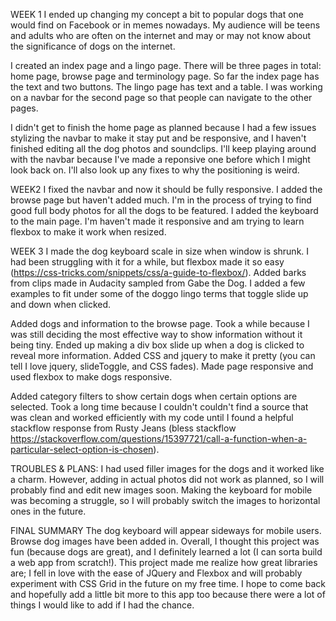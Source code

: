 WEEK 1
I ended up changing my concept a bit to popular dogs that one would find on Facebook or in memes nowadays. My audience will be teens and adults who are often on the internet and may or may not know about the significance of dogs on the internet.

I created an index page and a lingo page. There will be three pages in total: home page, browse page and terminology page. So far the index page has the text and two buttons. The lingo page has text and a table. I was working on a navbar for the second page so that people can navigate to the other pages.

I didn't get to finish the home page as planned because I had a few issues stylizing the navbar to make it stay put and be responsive, and I haven't finished editing all the dog photos and soundclips. I'll keep playing around with the navbar because I've made a reponsive one before which I might look back on. I'll also look up any fixes to why the positioning is weird.

WEEK2
I fixed the navbar and now it should be fully responsive. I added the browse page but haven't added much. I'm in the process of trying to find good full body photos for all the dogs to be featured. I added the keyboard to the main page. I'm haven't made it responsive and am trying to learn flexbox to make it work when resized.


WEEK 3
I made the dog keyboard scale in size when window is shrunk. I had been struggling with it for a while, but flexbox made it so easy (https://css-tricks.com/snippets/css/a-guide-to-flexbox/). Added barks from clips made in Audacity sampled from Gabe the Dog. I added a few examples to fit under some of the doggo lingo terms that toggle slide up and down when clicked.

Added dogs and information to the browse page. Took a while because I was still deciding the most effective way to show information without it being tiny. Ended up making a div box slide up when a dog is clicked to reveal more information. Added CSS and jquery to make it pretty (you can tell I love jquery, slideToggle, and CSS fades). Made page responsive and used flexbox to make dogs responsive.

Added category filters to show certain dogs when certain options are selected. Took a long time because I couldn't couldn't find a source that was clean and worked efficiently with my code until I found a helpful stackflow response from Rusty Jeans (bless stackflow https://stackoverflow.com/questions/15397721/call-a-function-when-a-particular-select-option-is-chosen).

TROUBLES & PLANS:
I had used filler images for the dogs and it worked like a charm. However, adding in actual photos did not work as planned, so I will probably find and edit new images soon. Making the keyboard for mobile was becoming a struggle, so I will probably switch the images to horizontal ones in the future.

FINAL SUMMARY
The dog keyboard will appear sideways for mobile users. Browse dog images have been added in. Overall, I thought this project was fun (because dogs are great), and I definitely learned a lot (I can sorta build a web app from scratch!). This project made me realize how great libraries are; I fell in love with the ease of JQuery and Flexbox and will probably experiment with CSS Grid in the future on my free time. I hope to come back and hopefully add a little bit more to this app too because there were a lot of things I would like to add if I had the chance.